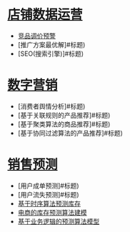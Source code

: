 # [店铺数据运营](#标题)
* [竞品调价预警](#标题)
* [推广方案最优解]#标题)
* [SEO(搜索引擎)]#标题)


# [数字营销](#标题)
* [消费者舆情分析]#标题)
* [基于关联规则的产品推荐]#标题)
* [基于聚类算法的商品推荐]#标题)
* [基于协同过滤算法的产品推荐]#标题)


# [销售预测](#标题)
* [用户成单预测]#标题)
* [用户流失预测]#标题)
* [基于时序算法预测库存](#标题)
* [电商的库存预测算法建模](#标题)
* [基于业务逻辑的预测算法模型](#标题)
